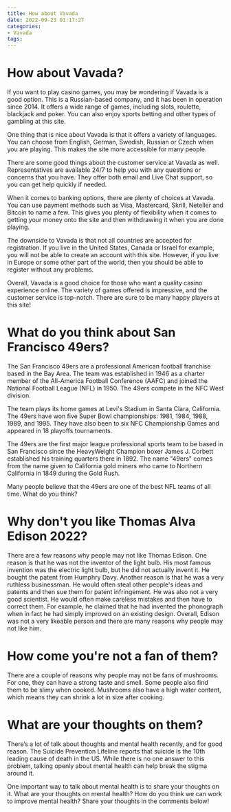 ```yaml
---
title: How about Vavada
date: 2022-09-23 01:17:27
categories:
- Vavada
tags:
---
```



#  How about Vavada?

If you want to play casino games, you may be wondering if Vavada is a good option. This is a Russian-based company, and it has been in operation since 2014. It offers a wide range of games, including slots, roulette, blackjack and poker. You can also enjoy sports betting and other types of gambling at this site.

One thing that is nice about Vavada is that it offers a variety of languages. You can choose from English, German, Swedish, Russian or Czech when you are playing. This makes the site more accessible for many people.

There are some good things about the customer service at Vavada as well. Representatives are available 24/7 to help you with any questions or concerns that you have. They offer both email and Live Chat support, so you can get help quickly if needed.

When it comes to banking options, there are plenty of choices at Vavada. You can use payment methods such as Visa, Mastercard, Skrill, Neteller and Bitcoin to name a few. This gives you plenty of flexibility when it comes to getting your money onto the site and then withdrawing it when you are done playing.

The downside to Vavada is that not all countries are accepted for registration. If you live in the United States, Canada or Israel for example, you will not be able to create an account with this site. However, if you live in Europe or some other part of the world, then you should be able to register without any problems.

Overall, Vavada is a good choice for those who want a quality casino experience online. The variety of games offered is impressive, and the customer service is top-notch. There are sure to be many happy players at this site!

#  What do you think about San Francisco 49ers?

The San Francisco 49ers are a professional American football franchise based in the Bay Area. The team was established in 1946 as a charter member of the All-America Football Conference (AAFC) and joined the National Football League (NFL) in 1950. The 49ers compete in the NFC West division.

The team plays its home games at Levi's Stadium in Santa Clara, California. The 49ers have won five Super Bowl championships: 1981, 1984, 1988, 1989, and 1995. They have also been to six NFC Championship Games and appeared in 18 playoffs tournaments.

The 49ers are the first major league professional sports team to be based in San Francisco since the HeavyWeight Champion boxer James J. Corbett established his training quarters there in 1892. The name "49ers" comes from the name given to California gold miners who came to Northern California in 1849 during the Gold Rush.

Many people believe that the 49ers are one of the best NFL teams of all time. What do you think?

#  Why don't you like Thomas Alva Edison 2022?

There are a few reasons why people may not like Thomas Edison. One reason is that he was not the inventor of the light bulb. His most famous invention was the electric light bulb, but he did not actually invent it. He bought the patent from Humphry Davy. 
Another reason is that he was a very ruthless businessman. He would often steal other people's ideas and patents and then sue them for patent infringement.
He was also not a very good scientist. He would often make careless mistakes and then have to correct them. For example, he claimed that he had invented the phonograph when in fact he had simply improved on an existing design.
Overall, Edison was not a very likeable person and there are many reasons why people may not like him.

#  How come you're not a fan of them?

There are a couple of reasons why people may not be fans of mushrooms. For one, they can have a strong taste and smell. Some people also find them to be slimy when cooked. Mushrooms also have a high water content, which means they can shrink a lot in size after cooking.

#  What are your thoughts on them?

There’s a lot of talk about thoughts and mental health recently, and for good reason. The Suicide Prevention Lifeline reports that suicide is the 10th leading cause of death in the US. While there is no one answer to this problem, talking openly about mental health can help break the stigma around it.

One important way to talk about mental health is to share your thoughts on it. What are your thoughts on mental health? How do you think we can work to improve mental health? Share your thoughts in the comments below!